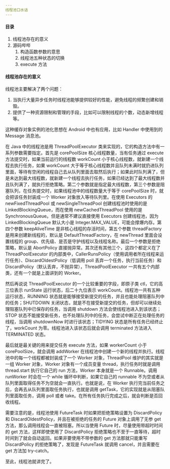 ```yaml
---
线程池口水话
---
```


#### 目录

1. 线程池存在的意义
2. 源码哔哔
   1. 构造函数参数的意思
   2. 线程池五种状态的切换
   3. execute 方法

#### 线程池存在的意义

线程池主要解决了两个问题：

1. 当执行大量异步任务时线程池能够提供较好的性能，避免线程的频繁创建和销毁。
2. 提供了一种资源限制和管理的手段，比如可以限制线程的个数，动态新增线程等。

这种缓存对象实例的池化思想在 Android 中也有应用，比如 Handler 中使用到的 Message 消息池。

在 Java 中的线程池是用 ThreadPoolExecutor 类来实现的，它的构造方法中有一系列参数需要指定。首先是 corePoolSize 核心线程数量，当有任务通过 execute 方法提交时，如果当前运行的线程数 workCount 小于核心线程数，就新建一个线程去执行任务，如果 workCount 大于等于核心线程数并且队列未满时就扔进队列里面，等待有空闲的线程自己去从队列里面去取然后执行；如果此时队列满了，但是未达到最大线程数，就新建一个线程去执行任务，如果已经达到了最大线程数并且队列满了，就执行拒绝策略。第二个参数就是指定最大线程数，第三个参数是阻塞队列，在任务提交时，如果线程池中的线程数量大于等于 corePoolSize 时，就会把该任务封装成一个 Worker 对象放入等待队列里。在使用 Executors 的 newFixedThreadPool 或 newSingleThreadPool 创建线程池时使用的是 LinkedBlockingQueue，而在使用 newCachedThreadPool 使用的是 SynchronousQueue。但是通常不建议直接使用 Executors 创建线程池，因为 LinkedBlockingQueue 默认大小是 Integer.MAX_VALUE，可能会撑爆内存。第四个参数 keepAliveTime 是非核心线程的存活时间，第五个参数 threadFactory 是用来创建新线程的，默认是 DefaultThreadFactory，在 newThread 里面会设置线程的 group、优先级、是否是守护线程以及线程名称。最后一个参数是拒绝策略，默认是 AbortPolicy 直接抛异常。其次还有其他三个，这四个都定义在了 ThreadPoolExecutor 的内部类中，CallerRunsPolicy（使用调用者所在线程来运行任务）、DiscardOldestPolicy（低调用 poll 丢弃一个任务，执行当前任务）和 DiscardPolicy（默认丢弃，不抛异常），ThreadPoolExecutor 一共有五个内部类，还有一个就是上面讲到的 Worker。

然后再说说 ThreadPoolExecutor 的一个比较重要的字段，即原子类 ctl，它的高三位表示 runState 运行状态，后二十九位表示 workCount。线程池一共有五种运行状态，RUNNING 状态就是能够接受新提交的任务，并且也能处理阻塞队列中的任务；SHUTDOWN 关闭状态，就是不在接受新提交的任务，但却可以继续处理阻塞队列中已保存的任务，当调用 shutdown 方法会使线程池进入到该状态；STOP 状态不能接受新任务，也不处理队列中的任务，会尝试中断正在处理任务的线程，当调用 shutdownNow 时进行该状态；TIDYING 状态是所有任务已经终止了，workCount 为零。线程池进入该状态后就会调用 terminated 方法进入 TERMINATED 状态。

最后就是最关键的用来提交任务 execute 方法，如果 workerCount 小于 corePoolSize，就会调用 addWorker 在线程池中创建一个新的线程并执行。线程池中的每一个线程都被封装成了一个 Worker 对象，ThreadPool 维护的其实就是一组 Worker 对象，Worker 对象有一个成员变量 thread，执行任务时就是调用 thread.start 执行它自己的 run 方法，Worker 本身就是一个 Runnable。调用 runWorker 时会在一个 while 循环中判断，如果它自己的 runnable 不为空或者从队列里面取得任务不为空就会一直执行。也就是说，在 Worker 执行完当前任务之后，会再去从队列里面取任务执行，也就是调用 getTask，它的实现就是从阻塞队列里面取任务，调用 poll 或者 take。在所有任务执行完成之后，就会判断是否回收线程。

需要注意的是，线程池使用 FutureTask 时如果把拒绝策略设置为 DiscardPolicy 和 DiscardOldestPolicy，并且在被拒绝的任务的 Future 对象上调用了无参 get 方法，那么调用线程会一直被阻塞。所以当使用 Future 时，尽量使用带超时时间的 get 方法，这样即使使用了 DiscardPolicy 拒绝策略也不至于一直等待，超时时间到了就会自动返回。如果非要使用不带参数的 get 方法那就只能重写 DiscardPolicy 的拒绝策略了，发现是 FutureTask 就调用 cancel，并且需要在 get 方法加 try-catch。

至此，线程池就讲完了。 